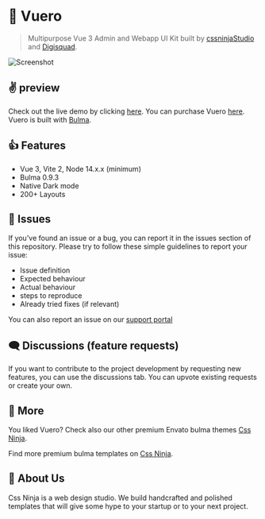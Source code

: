 # 👋 Vuero
> Multipurpose Vue 3 Admin and Webapp UI Kit built by [cssninjaStudio](https://cssninja.io) and [Digisquad](https://digisquad.io).

![Screenshot](https://media.cssninja.io/products/vuero/product.png "Vuero")

## ✌️ preview

Check out the live demo by clicking [here](https://vuero.cssninja.io). 
You can purchase Vuero [here](https://themeforest.net/item/vuero-vuejs-3-admin-and-webapp-ui-kit/31053035?utm_source=github&utm_medium=readme&utm_campaign=cssninjaStudio). 
Vuero is built with [Bulma](https://bulma.io).

## 👍 Features

* Vue 3, Vite 2, Node 14.x.x (minimum)
* Bulma 0.9.3
* Native Dark mode
* 200+ Layouts

## 🍔 Issues

If you've found an issue or a bug, you can report it in the issues section of this repository. Please try to follow these simple guidelines to report your issue:

* Issue definition
* Expected behaviour
* Actual behaviour
* steps to reproduce
* Already tried fixes (if relevant)

You can also report an issue on our [support portal](https://support.cssninja.io)

## 🗨️ Discussions (feature requests)

If you want to contribute to the project development by requesting new features, you can use the discussions tab. You can upvote existing requests or create your own.

## 🎉 More

You liked Vuero? Check also our other premium Envato bulma themes [Css Ninja](https://themeforest.net/user/cssninjastudio/portfolio).

Find more premium bulma templates on [Css Ninja](https://cssninja.io/category/all).

## 🚀 About Us

Css Ninja is a web design studio. We build handcrafted and polished templates that will give some hype to your startup or to your next project.
